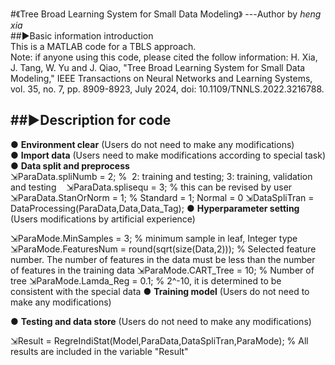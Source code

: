 #《Tree Broad Learning System for Small Data Modeling》
                                              ---Author by _heng xia_  
##▶Basic information introduction  
This is a MATLAB code for a TBLS approach.  
Note: if anyone using this code, please cited the follow information:
H. Xia, J. Tang, W. Yu and J. Qiao, "Tree Broad Learning System for Small Data Modeling," IEEE Transactions on Neural Networks and Learning Systems, vol. 35, no. 7, pp. 8909-8923, July 2024, doi: 10.1109/TNNLS.2022.3216788. 

##▶Description for code   
---
● **Environment clear** (Users do not need to make any modifications)  
● **Import data** (Users need to make modifications according to special task)  
● **Data split and preprocess**  
  ⇲ParaData.spliNumb = 2; %  2: training and testing; 3: training, validation and testing   
  ⇲ParaData.splisequ = 3; % this can be revised by user  
  ⇲ParaData.StanOrNorm = 1; % Standard = 1; Normal = 0
  ⇲DataSpliTran = DataProcessing(ParaData,Data,Data_Tag);
● **Hyperparameter setting** (Users modifications by artificial experience)  

  ⇲ParaMode.MinSamples = 3; % minimum sample in leaf, Integer type
  ⇲ParaMode.FeaturesNum = round(sqrt(size(Data,2))); % Selected feature number. The number of features in the data must be less than the number of features in the training data
  ⇲ParaMode.CART_Tree = 10; % Number of tree 
  ⇲ParaMode.Lamda_Reg = 0.1; % 2^-10, it is determined to be consistent with the special data 
● **Training model** (Users do not need to make any modifications)

● **Testing and data store** (Users do not need to make any modifications)

  ⇲Result = RegreIndiStat(Model,ParaData,DataSpliTran,ParaMode); % All results are included in the variable "Result"
